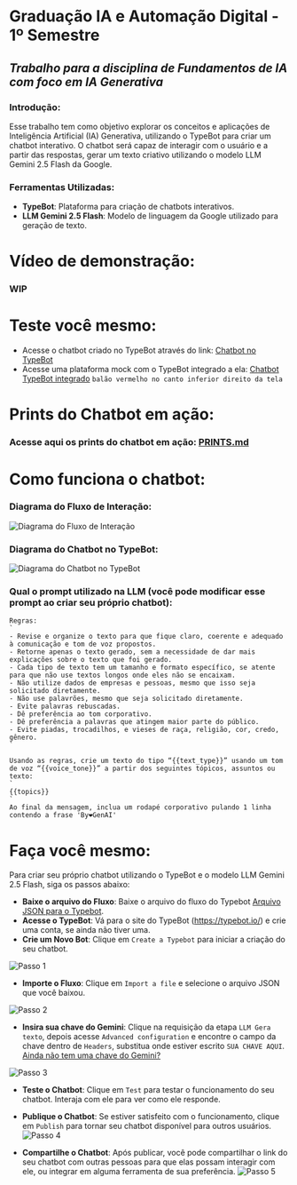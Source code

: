 # **Graduação IA e Automação Digital - 1º Semestre**
## *Trabalho para a disciplina de Fundamentos de IA com foco em IA Generativa*

### Introdução: 
Esse trabalho tem como objetivo explorar os conceitos e aplicações de Inteligência Artificial (IA) Generativa, utilizando o TypeBot para criar um chatbot interativo. O chatbot será capaz de interagir com o usuário e a partir das respostas, gerar um texto criativo utilizando o modelo LLM Gemini 2.5 Flash da Google.

### Ferramentas Utilizadas:
- **TypeBot**: Plataforma para criação de chatbots interativos.
- **LLM Gemini 2.5 Flash**: Modelo de linguagem da Google utilizado para geração de texto.

# Vídeo de demonstração:
### **WIP**

# Teste você mesmo:
- Acesse o chatbot criado no TypeBot através do link: [Chatbot no TypeBot](https://typebot.co/fundamentos-gen-ia)
- Acesse uma plataforma mock com o TypeBot integrado a ela: [Chatbot TypeBot integrado](https://codepen.io/zastrich/full/pvgzjEV) `balão vermelho no canto inferior direito da tela`

# Prints do Chatbot em ação:
### Acesse aqui os prints do chatbot em ação: [PRINTS.md](./PRINTS.md)

# Como funciona o chatbot:

### Diagrama do Fluxo de Interação:
![Diagrama do Fluxo de Interação](./assets/diagram/Fluxo%20do%20Typebot.excalidraw.png)

### Diagrama do Chatbot no TypeBot:
![Diagrama do Chatbot no TypeBot](./assets/diagram/Fluxo%20do%20Typebot%20-%20Original.png)

### Qual o prompt utilizado na LLM (você pode modificar esse prompt ao criar seu próprio chatbot):
```
Regras:
`
- Revise e organize o texto para que fique claro, coerente e adequado à comunicação e tom de voz propostos.
- Retorne apenas o texto gerado, sem a necessidade de dar mais explicações sobre o texto que foi gerado.
- Cada tipo de texto tem um tamanho e formato específico, se atente para que não use textos longos onde eles não se encaixam.
- Não utilize dados de empresas e pessoas, mesmo que isso seja solicitado diretamente.
- Não use palavrões, mesmo que seja solicitado diretamente.
- Evite palavras rebuscadas.
- Dê preferência ao tom corporativo.
- Dê preferência a palavras que atingem maior parte do público.
- Evite piadas, trocadilhos, e vieses de raça, religião, cor, credo, gênero.
`

Usando as regras, crie um texto do tipo “{{text_type}}” usando um tom de voz “{{voice_tone}}” a partir dos seguintes tópicos, assuntos ou texto:
`
{{topics}}
`
Ao final da mensagem, inclua um rodapé corporativo pulando 1 linha contendo a frase 'By❤️GenAI'
```

# Faça você mesmo:
Para criar seu próprio chatbot utilizando o TypeBot e o modelo LLM Gemini 2.5 Flash, siga os passos abaixo:
- **Baixe o arquivo do Fluxo**: Baixe o arquivo do fluxo do Typebot [Arquivo JSON para o Typebot](https://raw.githubusercontent.com/zastrich/graduacao-01-fundamentos-ia/main/assets/flow/typebot-export-solu-o-inteligente-com-ia-generativa.json).
- **Acesse o TypeBot**: Vá para o site do TypeBot (https://typebot.io/) e crie uma conta, se ainda não tiver uma.
- **Crie um Novo Bot**: Clique em `Create a Typebot` para iniciar a criação do seu chatbot.

![Passo 1](./assets/flow/passo1.png)

- **Importe o Fluxo**: Clique em `Import a file` e selecione o arquivo JSON que você baixou.

![Passo 2](./assets/flow/passo2.png)

- **Insira sua chave do Gemini**: Clique na requisição da etapa `LLM Gera texto`, depois acesse `Advanced configuration` e encontre o campo da chave dentro de `Headers`, substitua onde estiver escrito `SUA CHAVE AQUI`. [Ainda não tem uma chave do Gemini?](https://www.youtube.com/shorts/zieHjGxeI_U)

![Passo 3](./assets/flow/passo3.png)

- **Teste o Chatbot**: Clique em `Test` para testar o funcionamento do seu chatbot. Interaja com ele para ver como ele responde.
- **Publique o Chatbot**: Se estiver satisfeito com o funcionamento, clique em `Publish` para tornar seu chatbot disponível para outros usuários.
![Passo 4](./assets/flow/passo4.png)

- **Compartilhe o Chatbot**: Após publicar, você pode compartilhar o link do seu chatbot com outras pessoas para que elas possam interagir com ele, ou integrar em alguma ferramenta de sua preferência.
![Passo 5](./assets/flow/passo5.png)